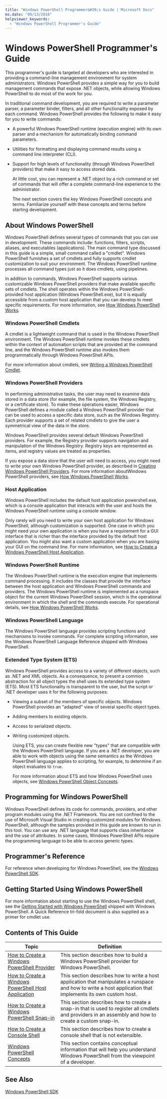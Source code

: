 ```yaml
---
title: "Windows PowerShell Programmer&#39;s Guide | Microsoft Docs"
ms.date: "09/13/2016"
helpviewer_keywords:
  - "Windows PowerShell Programmer's Guide"
---
```

# Windows PowerShell Programmer&#39;s Guide

This programmer's guide is targeted at developers who are interested in providing a command-line management environment for system administrators. Windows PowerShell provides a simple way for you to build management commands that expose .NET objects, while allowing Windows PowerShell to do most of the work for you.

In traditional command development, you are required to write a parameter parser, a parameter binder, filters, and all other functionality exposed by each command. Windows PowerShell provides the following to make it easy for you to write commands:

- A powerful Windows PowerShell runtime (execution engine) with its own parser and a mechanism for automatically binding command parameters.

- Utilities for formatting and displaying command results using a command line interpreter (CLI).

- Support for high levels of functionality  (through Windows PowerShell providers) that make it easy to access stored data.

  At little cost, you can represent a .NET object by a rich command or set of commands that will offer a complete command-line experience to the administrator.

  The next section covers the key Windows PowerShell concepts and terms. Familiarize yourself with these concepts and terms before starting development.

## About Windows PowerShell

Windows PowerShell defines several types of commands that you can use in development. These commands include: functions, filters, scripts, aliases, and executables (applications). The main command type discussed in this guide is a simple, small command called a "cmdlet". Windows PowerShell furnishes a set of cmdlets and fully supports cmdlet customization to suit your environment. The Windows PowerShell runtime processes all command types just as it does cmdlets, using pipelines.

In addition to commands, Windows PowerShell supports various customizable Windows PowerShell providers that make available specific sets of cmdlets. The shell operates within the Windows PowerShell-provided host application (Windows PowerShell.exe), but it is equally accessible from a custom host application that you can develop to meet specific requirements. For more information, see [How Windows PowerShell Works](/previous-versions//ms714658(v=vs.85)).

### Windows PowerShell Cmdlets

A cmdlet is a lightweight command that is used in the Windows PowerShell environment. The Windows PowerShell runtime invokes these cmdlets within the context of automation scripts that are provided at the command line, and the Windows PowerShell runtime also invokes them programmatically through Windows PowerShell APIs.

For more information about cmdlets, see [Writing a Windows PowerShell Cmdlet](../cmdlet/writing-a-windows-powershell-cmdlet.md).

### Windows PowerShell Providers

In performing administrative tasks, the user may need to examine data stored in a data store (for example, the file system, the Windows Registry, or a certificate store). To make these operations easier, Windows PowerShell defines a module called a Windows PowerShell provider that can be used to access a specific data store, such as the Windows Registry. Each provider supports a set of related cmdlets to give the user a symmetrical view of the data in the store.

Windows PowerShell provides several default Windows PowerShell providers. For example, the Registry provider supports navigation and manipulation of the Windows Registry. Registry keys are represented as items, and registry values are treated as properties.

If you expose a data store that the user will need to access, you might need to write your own Windows PowerShell provider, as described in [Creating Windows PowerShell Providers](./how-to-create-a-windows-powershell-provider.md). For more information aboutWindows PowerShell providers, see [How Windows PowerShell Works](/previous-versions//ms714658(v=vs.85)).

### Host Application

Windows PowerShell includes the default host application powershell.exe, which is a console application that interacts with the user and hosts the Windows PowerShell runtime using a console window.

Only rarely will you need to write your own host application for Windows PowerShell, although customization is supported. One case in which you might need your own application is when you have a requirement for a GUI interface that is richer than the interface provided by the default host application. You might also want a custom application when you are basing your GUI on the command line. For more information, see [How to Create a Windows PowerShell Host Application](/powershell/scripting/developer/hosting/writing-a-windows-powershell-host-application).

### Windows PowerShell Runtime

The Windows PowerShell runtime is the execution engine that implements command processing. It includes the classes that provide the interface between the host application and Windows PowerShell commands and providers. The Windows PowerShell runtime is implemented as a runspace object for the current Windows PowerShell session, which is the operational environment in which the shell and the commands execute. For operational details, see [How Windows PowerShell Works](/previous-versions//ms714658(v=vs.85)).

### Windows PowerShell Language

The Windows PowerShell language provides scripting functions and mechanisms to invoke commands. For complete scripting information, see the Windows PowerShell Language Reference shipped with Windows PowerShell.

### Extended Type System (ETS)

Windows PowerShell provides access to a variety of different objects, such as .NET and XML objects. As a consequence, to present a common abstraction for all object types the shell uses its extended type system (ETS). Most ETS functionality is transparent to the user, but the script or .NET developer uses it for the following purposes:

- Viewing a subset of the members of specific objects. Windows PowerShell provides an "adapted" view of several specific object types.

- Adding members to existing objects.

- Access to serialized objects.

- Writing customized objects.

  Using ETS, you can create flexible new "types" that are compatible with the Windows PowerShell language. If you are a .NET developer, you are able to work with objects using the same semantics as the Windows PowerShell language applies to scripting, for example, to determine if an object evaluates to `true`.

  For more information about ETS and how Windows PowerShell uses objects, see [Windows PowerShell Object Concepts](/powershell/scripting/learn/understanding-important-powershell-concepts?view=powershell-6).

## Programming for Windows PowerShell

Windows PowerShell defines its code for commands, providers, and other program modules using the .NET Framework. You are not confined to the use of Microsoft Visual Studio in creating customized modules for Windows PowerShell, although the samples provided in this guide are known to run in this tool. You can use any .NET language that supports class inheritance and the use of attributes. In some cases, Windows PowerShell APIs require the programming language to be able to access generic types.

## Programmer's Reference

For reference when developing for Windows PowerShell, see the [Windows PowerShell SDK](../windows-powershell-reference.md).

## Getting Started Using Windows PowerShell

For more information about starting to use the Windows PowerShell shell, see the [Getting Started with Windows PowerShell](/powershell/scripting/getting-started/getting-started-with-windows-powershell) shipped with Windows PowerShell. A Quick Reference tri-fold document is also supplied as a primer for cmdlet use.

## Contents of This Guide

|Topic|Definition|
|-----------|----------------|
|[How to Create a Windows PowerShell Provider](./how-to-create-a-windows-powershell-provider.md)|This section describes how to build a Windows PowerShell provider for Windows PowerShell.|
|[How to Create a Windows PowerShell Host Application](/powershell/scripting/developer/hosting/writing-a-windows-powershell-host-application)|This section describes how to write a host application that manipulates a runspace and how to write a host application that implements its own custom host.|
|[How to Create a Windows PowerShell Snap-in](../cmdlet/how-to-create-a-windows-powershell-snap-in.md)|This section describes how to create a snap-in that is used to register all cmdlets and providers in an assembly and how to create a custom snap-in.|
|[How to Create a Console Shell](./how-to-create-a-console-shell.md)|This section describes how to create a console shell that is not extensible.|
|[Windows PowerShell Concepts](./windows-powershell-concepts.md)|This section contains conceptual information that will help you understand Windows PowerShell from the viewpoint of a developer.|

## See Also

[Windows PowerShell SDK](../windows-powershell-reference.md)
